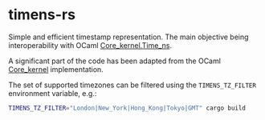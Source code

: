 # timens-rs

Simple and efficient timestamp representation. The main objective being
interoperability with OCaml [Core_kernel.Time_ns](https://ocaml.janestreet.com/ocaml-core/v0.13/doc/core_kernel/Core_kernel/Time_ns/index.html).

A significant part of the code has been adapted from the OCaml [Core_kernel](https://github.com/janestreet/core_kernel) implementation.

The set of supported timezones can be filtered using the `TIMENS_TZ_FILTER`
environment variable, e.g.:
```bash
TIMENS_TZ_FILTER="London|New_York|Hong_Kong|Tokyo|GMT" cargo build
```

